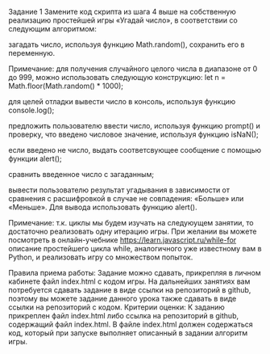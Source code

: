 Задание 1
Замените код скрипта из шага 4 выше на собственную реализацию простейшей игры «Угадай число», в соответствии со следующим алгоритмом:

загадать число, используя функцию Math.random(), сохранить его в переменную.

Примечание: для получения случайного целого числа в диапазоне от 0 до 999, можно использовать следующую конструкцию: let n = Math.floor(Math.random() * 1000);

для целей отладки вывести число в консоль, используя функцию console.log();

предложить пользователю ввести число, используя функцию prompt() и проверку, что введено числовое значение, используя функцию isNaN();

если введено не число, выдать соответсвующее сообщение с помощью функции alert();

сравнить введенное число с загаданным;

вывести пользователю результат угадывания в зависимости от сравнения с расшифровкой в случае не совпадения: «Больше» или «Меньше». Для вывода использовать функцию alert().

Примечание: т.к. циклы мы будем изучать на следуюущем занятии, то достаточно реализовать одну итерацию игры. При желании вы можете посмотреть в онлайн-учебнике https://learn.javascript.ru/while-for описание простейшего цикла while, аналогичного уже известному вам в Python, и реализовать игру со множеством попыток.

Правила приема работы:
Задание можно сдавать, прикрепляя в личном кабинете файл index.html с кодом игры.
На дальнейших занятиях вам потребуется сдавать задание в виде ссылки на репозиторий в github, поэтому вы можете задание данного урока также сдавать в виде ссылки на репозиторий с кодом.
Критерии оценки:
К заданию прикреплен файл index.html либо ссылка на репозиторий в github, содержащий файл index.html.
В файле index.html должен содержаться код, который при запуске выполняет описанный в задании алгоритм игры.
